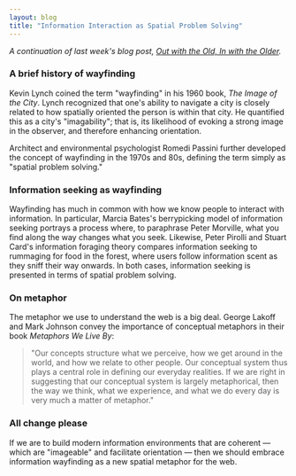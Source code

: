 ```yaml
---
layout: blog
title: "Information Interaction as Spatial Problem Solving"
---
```


*A continuation of last week's blog post, [Out with the Old, In with the Older](http://tylertate.com/blog/2013/02/13/out-with-the-old-in-with-the-older.html).*

### A brief history of wayfinding
Kevin Lynch coined the term "wayfinding" in his 1960 book, *The Image of the City*. Lynch recognized that one's ability to navigate a city is closely related to how spatially oriented the person is within that city. He quantified this as a city's "imagability"; that is, its likelihood of evoking a strong image in the observer, and therefore enhancing orientation.

Architect and environmental psychologist Romedi Passini further developed the concept of wayfinding in the 1970s and 80s, defining the term simply as "spatial problem solving."

### Information seeking as wayfinding
Wayfinding has much in common with how we know people to interact with information. In particular, Marcia Bates's berrypicking model of information seeking portrays a process where, to paraphrase Peter Morville, what you find along the way changes what you seek. Likewise, Peter Pirolli and Stuart Card's information foraging theory compares information seeking to rummaging for food in the forest, where users follow information scent as they sniff their way onwards. In both cases, information seeking is presented in terms of spatial problem solving.

### On metaphor
The metaphor we use to understand the web is a big deal. George Lakoff and Mark Johnson convey the importance of conceptual metaphors in their book *Metaphors We Live By*: 

> "Our concepts structure what we perceive, how we get around in the world, and how we relate to other people. Our conceptual system thus plays a central role in defining our everyday realities. If we are right in suggesting that our conceptual system is largely metaphorical, then the way we think, what we experience, and what we do every day is very much a matter of metaphor."

### All change please
If we are to build modern information environments that are coherent — which are "imageable" and facilitate orientation — then we should embrace information wayfinding as a new spatial metaphor for the web.